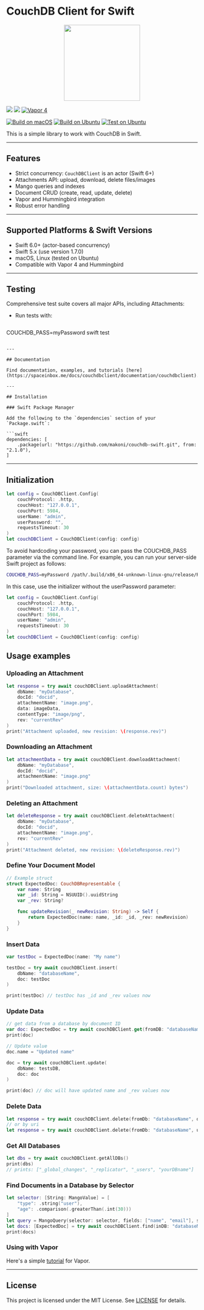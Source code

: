 # CouchDB Client for Swift

<p align="center">
    <a href="https://github.com/makoni/couchdb-swift">
        <img src="https://spaceinbox.me/images/appicons/5cff134d1bb4a2e90faea5cf4e0002a2.svg?31-a992eba6ad7e189f4b3e0988936056ca" height="200">
    </a>
</p>

[![](https://img.shields.io/endpoint?url=https%3A%2F%2Fswiftpackageindex.com%2Fapi%2Fpackages%2Fmakoni%2Fcouchdb-swift%2Fbadge%3Ftype%3Dplatforms)](https://swiftpackageindex.com/makoni/couchdb-swift)
[![](https://img.shields.io/endpoint?url=https%3A%2F%2Fswiftpackageindex.com%2Fapi%2Fpackages%2Fmakoni%2Fcouchdb-swift%2Fbadge%3Ftype%3Dswift-versions)](https://swiftpackageindex.com/makoni/couchdb-swift)
[![Vapor 4](https://img.shields.io/badge/vapor-4-blue.svg?style=flat)](https://vapor.codes)

[![Build on macOS](https://github.com/makoni/couchdb-swift/actions/workflows/build-macos.yml/badge.svg?branch=master)](https://github.com/makoni/couchdb-swift/actions/workflows/build-macos.yml)
[![Build on Ubuntu](https://github.com/makoni/couchdb-swift/actions/workflows/build-ubuntu.yml/badge.svg?branch=master)](https://github.com/makoni/couchdb-swift/actions/workflows/build-ubuntu.yml)
[![Test on Ubuntu](https://github.com/makoni/couchdb-swift/actions/workflows/test-ubuntu.yml/badge.svg?branch=master)](https://github.com/makoni/couchdb-swift/actions/workflows/test-ubuntu.yml)


This is a simple library to work with CouchDB in Swift.

---

## Features

- Strict concurrency: `CouchDBClient` is an actor (Swift 6+)
- Attachments API: upload, download, delete files/images
- Mango queries and indexes
- Document CRUD (create, read, update, delete)
- Vapor and Hummingbird integration
- Robust error handling

---

## Supported Platforms & Swift Versions

- Swift 6.0+ (actor-based concurrency)
- Swift 5.x (use version 1.7.0)
- macOS, Linux (tested on Ubuntu)
- Compatible with Vapor 4 and Hummingbird

---

## Testing

Comprehensive test suite covers all major APIs, including Attachments:
- Run tests with:
  ```bash
COUCHDB_PASS=myPassword swift test
```

---

## Documentation

Find documentation, examples, and tutorials [here](https://spaceinbox.me/docs/couchdbclient/documentation/couchdbclient).

---

## Installation

### Swift Package Manager

Add the following to the `dependencies` section of your `Package.swift`:

```swift
dependencies: [
    .package(url: "https://github.com/makoni/couchdb-swift.git", from: "2.1.0"),
]
```

---

## Initialization

```swift
let config = CouchDBClient.Config(
    couchProtocol: .http,
    couchHost: "127.0.0.1",
    couchPort: 5984,
    userName: "admin",
    userPassword: "",
    requestsTimeout: 30
)
let couchDBClient = CouchDBClient(config: config)
```

To avoid hardcoding your password, you can pass the COUCHDB_PASS parameter via the command line. For example, you can run your server-side Swift project as follows:
```bash
COUCHDB_PASS=myPassword /path/.build/x86_64-unknown-linux-gnu/release/Run
```
In this case, use the initializer without the userPassword parameter:

```swift
let config = CouchDBClient.Config(
    couchProtocol: .http,
    couchHost: "127.0.0.1",
    couchPort: 5984,
    userName: "admin",
    requestsTimeout: 30
)
let couchDBClient = CouchDBClient(config: config)
```

## Usage examples

### Uploading an Attachment

```swift
let response = try await couchDBClient.uploadAttachment(
    dbName: "myDatabase",
    docId: "docid",
    attachmentName: "image.png",
    data: imageData,
    contentType: "image/png",
    rev: "currentRev"
)
print("Attachment uploaded, new revision: \(response.rev)")
```

### Downloading an Attachment

```swift
let attachmentData = try await couchDBClient.downloadAttachment(
    dbName: "myDatabase",
    docId: "docid",
    attachmentName: "image.png"
)
print("Downloaded attachment, size: \(attachmentData.count) bytes")
```

### Deleting an Attachment

```swift
let deleteResponse = try await couchDBClient.deleteAttachment(
    dbName: "myDatabase",
    docId: "docid",
    attachmentName: "image.png",
    rev: "currentRev"
)
print("Attachment deleted, new revision: \(deleteResponse.rev)")
```

### Define Your Document Model

```swift
// Example struct
struct ExpectedDoc: CouchDBRepresentable {
    var name: String
    var _id: String = NSUUID().uuidString
    var _rev: String?

    func updateRevision(_ newRevision: String) -> Self {
        return ExpectedDoc(name: name, _id: _id, _rev: newRevision)
    }
}
```

### Insert Data

```swift
var testDoc = ExpectedDoc(name: "My name")

testDoc = try await couchDBClient.insert(
    dbName: "databaseName",
    doc: testDoc
)

print(testDoc) // testDoc has _id and _rev values now
```

### Update Data

```swift
// get data from a database by document ID
var doc: ExpectedDoc = try await couchDBClient.get(fromDB: "databaseName", uri: "documentId")
print(doc)

// Update value
doc.name = "Updated name"

doc = try await couchDBClient.update(
    dbName: testsDB,
    doc: doc
)

print(doc) // doc will have updated name and _rev values now
```

### Delete Data

```swift
let response = try await couchDBClient.delete(fromDb: "databaseName", doc: doc)
// or by uri
let response = try await couchDBClient.delete(fromDb: "databaseName", uri: doc._id,rev: doc._rev)
```

### Get All Databases

```swift
let dbs = try await couchDBClient.getAllDBs()
print(dbs)
// prints: ["_global_changes", "_replicator", "_users", "yourDBname"]
```

### Find Documents in a Database by Selector
```swift
let selector: [String: MangoValue] = [
    "type": .string("user"),
    "age": .comparison(.greaterThan(.int(30)))
]
let query = MangoQuery(selector: selector, fields: ["name", "email"], sort: [["name": .asc]], limit: 10, skip: 0)
let docs: [ExpectedDoc] = try await couchDBClient.find(inDB: "databaseName", query: query)
print(docs)
```

### Using with Vapor
Here's a simple [tutorial](https://spaceinbox.me/docs/couchdbclient/tutorials/couchdbclient/vaportutorial) for Vapor.

---

## License

This project is licensed under the MIT License. See [LICENSE](LICENSE) for details.